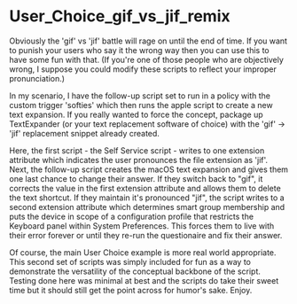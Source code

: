 # User_Choice_gif_vs_jif_remix

Obviously the 'gif' vs 'jif' battle will rage on until the end of time. If you want to punish your users who say it the wrong way then you can use this to have some fun with that. (If you're one of those people who are objectively wrong, I suppose you could modify these scripts to reflect your improper pronunciation.)

In my scenario, I have the follow-up script set to run in a policy with the custom trigger 'softies' which then runs the apple script to create a new text expansion. If you really wanted to force the concept, package up TextExpander (or your text replacement software of choice) with the 'gif' -> 'jif' replacement snippet already created.

Here, the first script - the Self Service script - writes to one extension attribute which indicates the user pronounces the file extension as 'jif'. Next, the follow-up script creates the macOS text expansion and gives them one last chance to change their answer. If they switch back to "gif", it corrects the value in the first extension attribute and allows them to delete the text shortcut. If they maintain it's pronounced "jif", the script writes to a second extension attribute which determines smart group membership and puts the device in scope of a configuration profile that restricts the Keyboard panel within System Preferences. This forces them to live with their error forever or until they re-run the questionaire and fix their answer.

Of course, the main User Choice example is more real world appropriate. This second set of scripts was simply included for fun as a way to demonstrate the versatility of the conceptual backbone of the script. Testing done here was minimal at best and the scripts do take their sweet time but it should still get the point across for humor's sake. Enjoy.
